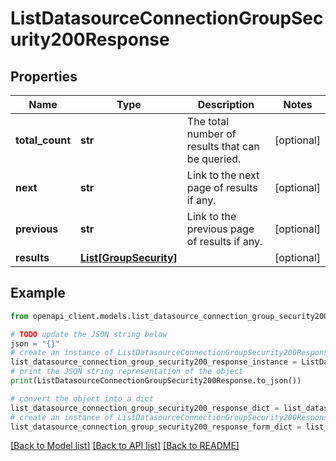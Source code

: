 # ListDatasourceConnectionGroupSecurity200Response


## Properties

Name | Type | Description | Notes
------------ | ------------- | ------------- | -------------
**total_count** | **str** | The total number of results that can be queried. | [optional] 
**next** | **str** | Link to the next page of results if any. | [optional] 
**previous** | **str** | Link to the previous page of results if any. | [optional] 
**results** | [**List[GroupSecurity]**](GroupSecurity.md) |  | [optional] 

## Example

```python
from openapi_client.models.list_datasource_connection_group_security200_response import ListDatasourceConnectionGroupSecurity200Response

# TODO update the JSON string below
json = "{}"
# create an instance of ListDatasourceConnectionGroupSecurity200Response from a JSON string
list_datasource_connection_group_security200_response_instance = ListDatasourceConnectionGroupSecurity200Response.from_json(json)
# print the JSON string representation of the object
print(ListDatasourceConnectionGroupSecurity200Response.to_json())

# convert the object into a dict
list_datasource_connection_group_security200_response_dict = list_datasource_connection_group_security200_response_instance.to_dict()
# create an instance of ListDatasourceConnectionGroupSecurity200Response from a dict
list_datasource_connection_group_security200_response_form_dict = list_datasource_connection_group_security200_response.from_dict(list_datasource_connection_group_security200_response_dict)
```
[[Back to Model list]](../README.md#documentation-for-models) [[Back to API list]](../README.md#documentation-for-api-endpoints) [[Back to README]](../README.md)



